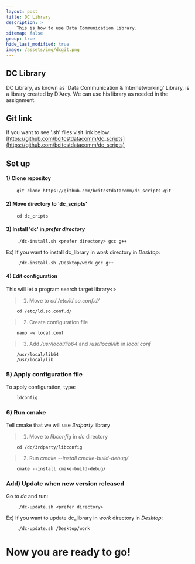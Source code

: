 ```yaml
---
layout: post
title: DC Library
description: >
    This is how to use Data Communication Library.
sitemap: false
group: true
hide_last_modified: true
image: /assets/img/dcgit.png
---
```


## DC Library
DC Library, as known as 'Data Communication & Internetworking' Library, is a library created by D'Arcy.
We can use his library as needed in the assignment.


## Git link
If you want to see '.sh' files visit link below:<br/>
[https://github.com/bcitcstdatacomm/dc_scripts](https://github.com/bcitcstdatacomm/dc_scripts)
<br/>


## Set up
#### 1) Clone repositoy
```
    git clone https://github.com/bcitcstdatacomm/dc_scripts.git
```

#### 2) Move directory to 'dc_scripts'
```
    cd dc_cripts
```

#### 3) Install 'dc' in *prefer directory*
```
    ./dc-install.sh <prefer directory> gcc g++
```
Ex) If you want to install dc_library in *work* directory in *Desktop*:
```
    ./dc-install.sh /Desktop/work gcc g++
```

#### 4) Edit configuration
This will let a program search target library<>
> 1) Move to *cd /etc/ld.so.conf.d/*
```
    cd /etc/ld.so.conf.d/
```
> 2) Create configuration file
```
    nano -w local.conf
```
> 3) Add */usr/local/lib64* and */usr/local/lib* in *local.conf*
```
    /usr/local/lib64
    /usr/local/lib
```

### 5) Apply configuration file
To apply configuration, type:
```
    ldconfig
```

### 6) Run cmake
Tell cmake that we will use *3rdparty* library


> 1) Move to *libconfig* in *dc* directory
```
    cd /dc/3rdparty/libconfig
```
> 2) Run *cmake --install cmake-build-debug/*
```
    cmake --install cmake-build-debug/
```


### Add) Update when new version released
Go to *dc* and run:
```
    ./dc-update.sh <prefer directory>
```
Ex) If you want to update dc_library in *work* directory in *Desktop*:
```
    ./dc-update.sh /Desktop/work
```

# Now you are ready to go!





